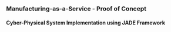 ### Manufacturing-as-a-Service - Proof of Concept
#### Cyber-Physical System Implementation using JADE Framework